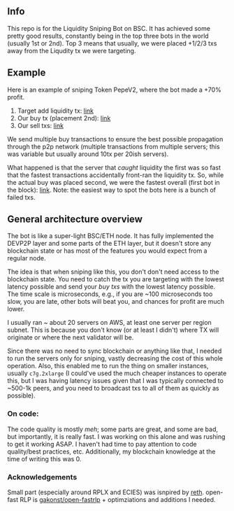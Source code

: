 ## Info

This repo is for the Liquidity Sniping Bot on BSC. It has achieved some pretty good results, constantly being in the top three bots in the world (usually 1st or 2nd). 
Top 3 means that usually, we were placed +1/2/3 txs away from the Liqudity tx we were targeting.

## Example
Here is an example of sniping Token PepeV2, where the bot made a +70% profit.
1. Target add liquidity tx: [link](https://bscscan.com/tx/0x0cf8d7cf02a0059cc6d4c9ebef0d6c9f60d6c8fd2386d8b0c196ffb7773ecf33)
2. Our buy tx (placement 2nd): [link](https://bscscan.com/tx/0x1c891a2b48e9ecd6fd9a77eb2553533d43d1f503ddd5b9d39d781b3cefef5e06)
3. Our sell txs: [link](https://bscscan.com/token/0x08068904d055d5933036b0c4afba400498c662eb?a=0x44f7f6773b6889c9ac013ad63bf2d84a9346387b)

We send multiple buy transactions to ensure the best possible propagation through the p2p network (multiple transactions from multiple servers; this was variable but usually around 10tx per 20ish servers). 

What happened is that the server that _caught_ liquidity the first was so fast that the fastest transactions accidentally front-ran the liquidity tx. So, while the actual buy was placed second, we were the fastest overall (first bot in the block): [link](https://bscscan.com/txs?block=28635021&p=9). 
Note: the easiest way to spot the bots here is a bunch of failed txs. 

## General architecture overview

The bot is like a super-light BSC/ETH node. It has fully implemented the DEVP2P layer and some parts of the ETH layer, but it doesn't store any blockchain state or has most of the features you would expect from a regular node.

The idea is that when sniping like this, you don't don't need access to the blockchain state. You need to catch the tx you are targeting with the lowest latency possible and send your _buy txs_ with the lowest latency possible. The time scale is microseconds, e.g., if you are ~100 microseconds too slow, you are late, other bots will beat you, and chances for profit are much lower. 


I usually ran ~ about 20 servers on AWS, at least one server per region subnet. This is because you don't know (or at least I didn't) where TX will originate or where the next validator will be. 

Since there was no need to sync blockchain or anything like that, I needed to run the servers only for sniping, vastly decreasing the cost of this whole operation. Also, this enabled me to run the thing on smaller instances, usually `c7g.2xlarge` (I could've used the much cheaper instances to operate this, but I was having latency issues given that I was typically connected to ~500-1k peers, and you need to broadcast txs to all of them as quickly as possible).



### On code:
The code quality is mostly _meh_; some parts are great, and some are bad, but importantly, it is really fast. 
I was working on this alone and was rushing to get it working ASAP. I haven't had time to pay attention to code quality/best practices, etc. 
Additionally, my blockchain knowledge at the time of writing this was 0. 

### Acknowledgements
Small part (especially around RPLX and ECIES) was isnpired by [reth](https://github.com/paradigmxyz/reth). 
open-fast RLP is [gakonst/open-fastrlp](https://github.com/gakonst/open-fastrlp) + optimziations and additions I needed.

 
